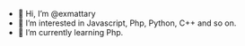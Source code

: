 
- 👋 Hi, I’m @exmattary
- 👀 I’m interested in Javascript, Php, Python, C++ and so on.
- 🌱 I’m currently learning Php.
<!--- 
- 💞️ I’m looking to collaborate on 
- 📫 How to reach me ...
--->

<!---
exmattary/exmattary is a ✨ special ✨ repository because its `README.md` (this file) appears on your GitHub profile.
You can click the Preview link to take a look at your changes.
--->
